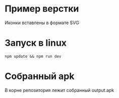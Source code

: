 # Пример верстки

Иконки вставлены в формате SVG


# Запуск в linux
```npm update && npm run dev```

# Собранный apk
В корне репозитория лежит собранный output.apk